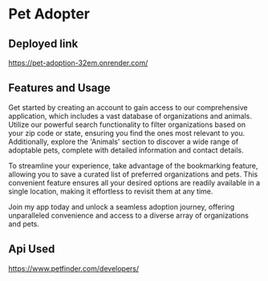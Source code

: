 # Pet Adopter

## Deployed link

https://pet-adoption-32em.onrender.com/

## Features and Usage

Get started by creating an account to gain access to our comprehensive application, which includes a vast database of organizations and animals. Utilize our powerful search functionality to filter organizations based on your zip code or state, ensuring you find the ones most relevant to you. Additionally, explore the 'Animals' section to discover a wide range of adoptable pets, complete with detailed information and contact details.

To streamline your experience, take advantage of the bookmarking feature, allowing you to save a curated list of preferred organizations and pets. This convenient feature ensures all your desired options are readily available in a single location, making it effortless to revisit them at any time.

Join my app today and unlock a seamless adoption journey, offering unparalleled convenience and access to a diverse array of organizations and pets.

## Api Used

https://www.petfinder.com/developers/
